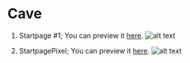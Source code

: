 # Cave

1. Startpage #1;  You can preview it [here](https://madsmileyman.github.io/Cave/index.html).
![alt text](https://github.com/MadSmileyman/Cave/blob/master/Startpage/Preview.png)

2. StartpagePixel;  You can preview it [here](https://madsmileyman.github.io/Cave/pixel.html).
![alt text](https://github.com/MadSmileyman/Cave/blob/master/StartpagePixel/PreviewScreenshot.png)
